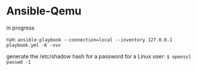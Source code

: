 # Ansible-Qemu

in progress


run:  `ansible-playbook --connection=local --inventory 127.0.0.1 playbook.yml -K -vvv`

generate the /etc/shadow hash for a password for a Linux user: `$ openssl passwd -1`